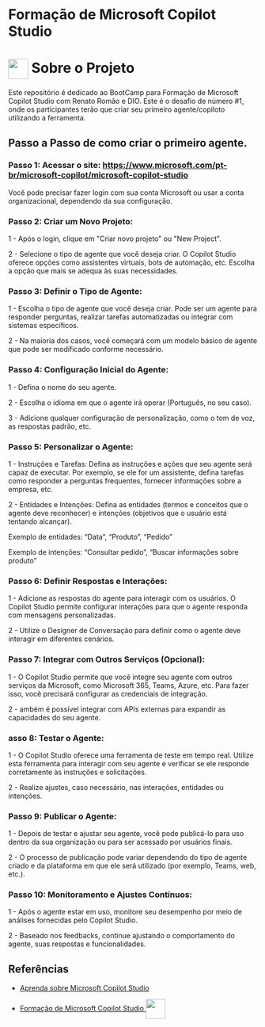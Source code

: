 # Formação de Microsoft Copilot Studio

<h1>
  <a href="https://www.dio.me/">
     <img align="center" width="40px" src="https://hermes.digitalinnovation.one/assets/diome/logo-minimized.png"></a>
    <span> Sobre o Projeto</span>
</h1>

Este repositório é dedicado ao BootCamp para Formação de Microsoft Copilot Studio com Renato Romão e DIO. 
Este é o desafio de número #1, onde os participantes terão que criar seu primeiro agente/copiloto utilizando a ferramenta.


<h2> Passo a Passo de como criar o primeiro agente. </h2>

### Passo 1: Acessar o site: https://www.microsoft.com/pt-br/microsoft-copilot/microsoft-copilot-studio

 Você pode precisar fazer login com sua conta Microsoft ou usar a conta organizacional, dependendo da sua configuração. 

### Passo 2: Criar um Novo Projeto:

1 - Após o login, clique em "Criar novo projeto" ou "New Project".

2 - Selecione o tipo de agente que você deseja criar. O Copilot Studio oferece opções como assistentes virtuais, bots de automação, etc. Escolha a opção que mais se adequa às suas necessidades.

### Passo 3: Definir o Tipo de Agente:
1 - Escolha o tipo de agente que você deseja criar. Pode ser um agente para responder perguntas, realizar tarefas automatizadas ou integrar com sistemas específicos.

2 - Na maioria dos casos, você começará com um modelo básico de agente que pode ser modificado conforme necessário.

### Passo 4: Configuração Inicial do Agente:
1 - Defina o nome do seu agente.

2 - Escolha o idioma em que o agente irá operar (Português, no seu caso).

3 - Adicione qualquer configuração de personalização, como o tom de voz, as respostas padrão, etc.

### Passo 5: Personalizar o Agente:
1 - Instruções e Tarefas: Defina as instruções e ações que seu agente será capaz de executar. Por exemplo, se ele for um assistente, defina tarefas como responder a perguntas frequentes, fornecer informações sobre a empresa, etc.

2 - Entidades e Intenções: Defina as entidades (termos e conceitos que o agente deve reconhecer) e intenções (objetivos que o usuário está tentando alcançar).

Exemplo de entidades: “Data”, “Produto”, “Pedido”

Exemplo de intenções: “Consultar pedido”, “Buscar informações sobre produto”

### Passo 6: Definir Respostas e Interações:
1 - Adicione as respostas do agente para interagir com os usuários. O Copilot Studio permite configurar interações para que o agente responda com mensagens personalizadas.

2 - Utilize o Designer de Conversação para definir como o agente deve interagir em diferentes cenários.

### Passo 7: Integrar com Outros Serviços (Opcional):
1 - O Copilot Studio permite que você integre seu agente com outros serviços da Microsoft, como Microsoft 365, Teams, Azure, etc. Para fazer isso, você precisará configurar as credenciais de integração.

2 - ambém é possível integrar com APIs externas para expandir as capacidades do seu agente.

### asso 8: Testar o Agente:
1 - O Copilot Studio oferece uma ferramenta de teste em tempo real. Utilize esta ferramenta para interagir com seu agente e verificar se ele responde corretamente às instruções e solicitações.

2 - Realize ajustes, caso necessário, nas interações, entidades ou intenções.

### Passo 9: Publicar o Agente:
1 - Depois de testar e ajustar seu agente, você pode publicá-lo para uso dentro da sua organização ou para ser acessado por usuários finais.

2 - O processo de publicação pode variar dependendo do tipo de agente criado e da plataforma em que ele será utilizado (por exemplo, Teams, web, etc.).

### Passo 10: Monitoramento e Ajustes Contínuos:
1 - Após o agente estar em uso, monitore seu desempenho por meio de análises fornecidas pelo Copilot Studio.

2 - Baseado nos feedbacks, continue ajustando o comportamento do agente, suas respostas e funcionalidades.

## Referências
- [Aprenda sobre Microsoft Copilot Studio](https://learn.microsoft.com/pt-br/microsoft-copilot-studio/fundamentals-what-is-copilot-studio?wt.mc_id=DX-MVP-5003806)

  
 
- <a href="https://www.dio.me/"> <span>Formação de Microsoft Copilot Studio</span> <img align="center" width="40px" src="https://hermes.digitalinnovation.one/assets/diome/logo-minimized.png"></a>
  



